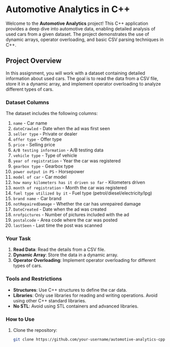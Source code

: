 
# Automotive Analytics in C++

Welcome to the **Automotive Analytics** project! This C++ application provides a deep dive into automotive data, enabling detailed analysis of used cars from a given dataset. The project demonstrates the use of dynamic arrays, operator overloading, and basic CSV parsing techniques in C++.

## Project Overview

In this assignment, you will work with a dataset containing detailed information about used cars. The goal is to read the data from a CSV file, store it in a dynamic array, and implement operator overloading to analyze different types of cars.

### Dataset Columns

The dataset includes the following columns:
1. `name` - Car name
2. `dateCrawled` - Date when the ad was first seen
3. `seller type` - Private or dealer
4. `offer type` - Offer type
5. `price` - Selling price
6. `A/B testing information` - A/B testing data
7. `vehicle type` - Type of vehicle
8. `year of registration` - Year the car was registered
9. `gearbox type` - Gearbox type
10. `power output in PS` - Horsepower
11. `model of car` - Car model
12. `how many kilometers has it driven so far` - Kilometers driven
13. `month of registration` - Month the car was registered
14. `fuel type utilized by it` - Fuel type (petrol/diesel/electricity/lpg)
15. `brand name` - Car brand
16. `notRepairedDamage` - Whether the car has unrepaired damage
17. `DateCreated` - Date when the ad was created
18. `nrofpictures` - Number of pictures included with the ad
19. `postalcode` - Area code where the car was posted
20. `lastSeen` - Last time the post was scanned

### Your Task

1. **Read Data**: Read the details from a CSV file.
2. **Dynamic Array**: Store the data in a dynamic array.
3. **Operator Overloading**: Implement operator overloading for different types of cars.

### Tools and Restrictions

- **Structures**: Use C++ structures to define the car data.
- **Libraries**: Only use libraries for reading and writing operations. Avoid using other C++ standard libraries.
- **No STL**: Avoid using STL containers and advanced libraries.

### How to Use

1. Clone the repository:
   ```bash
   git clone https://github.com/your-username/automotive-analytics-cpp.git
